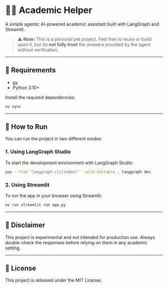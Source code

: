 # 👩‍🏫 Academic Helper

A simple agentic AI-powered academic assistant built with LangGraph and Streamlit.

> ⚠️ **Note:** This is a personal pet project. Feel free to reuse or build upon it, but do **not fully trust** the answers provided by the agent without verification.

---

## 🚀 Requirements

- [uv](https://github.com/astral-sh/uv)
- Python 3.10+

Install the required dependencies:

```bash
uv sync
```

---

## 🧪 How to Run

You can run the project in two different modes:

### 1. Using LangGraph Studio

To start the development environment with LangGraph Studio:

```bash
uvx --from "langgraph-cli[inmem]" --with-editable . langgraph dev
```

### 2. Using Streamlit

To run the app in your browser using Streamlit:

```bash
uv run streamlit run app.py
```

---

## 📌 Disclaimer

This project is experimental and not intended for production use. Always double-check the responses before relying on them in any academic setting.

---

## 📜 License

This project is released under the MIT License.